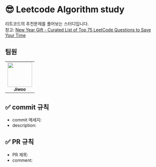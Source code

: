 # 😎 Leetcode Algorithm study
리트코드의 추천문제를 풀어보는 스터디입니다.  
참고: [New Year Gift - Curated List of Top 75 LeetCode Questions to Save Your Time](https://www.teamblind.com/post/New-Year-Gift---Curated-List-of-Top-75-LeetCode-Questions-to-Save-Your-Time-OaM1orEU)

## 팀원
<table>
  <tr>
   <td align="center"><a href="https://github.com/jiwoo84"><img src="https://avatars.githubusercontent.com/u/86906350?v=4" width="80px;" alt=""/><br /><sub><b>Jiwoo</b></sub></a></td>
   </tr>
   <tr></tr>
   <tr></tr>
   <tr></tr>
 </table>

## ✅ commit 규칙
* commit 메세지: 
* description: 

## ✅ PR 규칙
* PR 제목:
* comment: 
